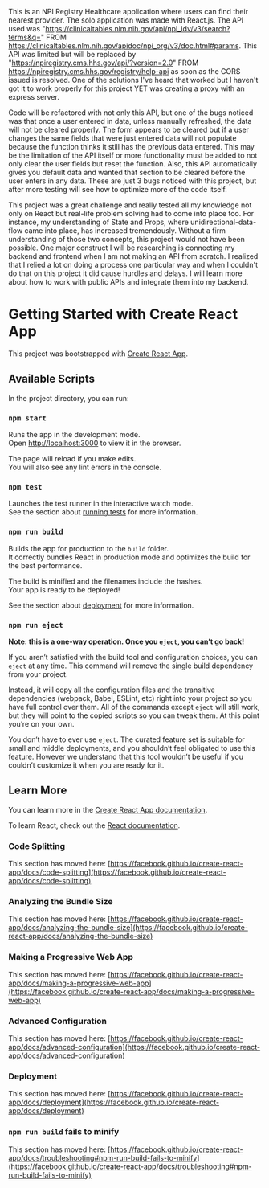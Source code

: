 This is an NPI Registry Healthcare application where users can find their nearest provider. The solo application was made with React.js. The API used was "https://clinicaltables.nlm.nih.gov/api/npi_idv/v3/search?terms&q=" FROM https://clinicaltables.nlm.nih.gov/apidoc/npi_org/v3/doc.html#params. This API was limited but will be replaced by "https://npiregistry.cms.hhs.gov/api/?version=2.0" FROM https://npiregistry.cms.hhs.gov/registry/help-api as soon as the CORS issued is resolved. One of the solutions I've heard that worked but I haven't got it to work properly for this project YET was creating a proxy with an express server. 

Code will be refactored with not only this API, but one of the bugs noticed was that once a user entered in data, unless manually refreshed, the data will not be cleared properly. The form appears to be cleared but if a user changes the same fields that were just entered data will not populate because the function thinks it still has the previous data entered. This may be the limitation of the API itself or more functionality must be added to not only clear the user fields but reset the function.  Also, this API automatically gives you default data and wanted that section to be cleared before the user enters in any data. These are just 3 bugs noticed with this project, but after more testing will see how to optimize more of the code itself. 

This project was a great challenge and really tested all my knowledge not only on React but real-life problem solving had to come into place too. For instance, my understanding of State and Props, where unidirectional-data-flow came into place, has increased tremendously. Without a firm understanding of those two concepts, this project would not have been possible. One major construct I will be researching is connecting my backend and frontend when I am not making an API from scratch. I realized that I relied a lot on doing a process one particular way and when I couldn't do that on this project it did cause hurdles and delays. I will learn more about how to work with public APIs and integrate them into my backend. 



# Getting Started with Create React App

This project was bootstrapped with [Create React App](https://github.com/facebook/create-react-app).

## Available Scripts

In the project directory, you can run:

### `npm start`

Runs the app in the development mode.\
Open [http://localhost:3000](http://localhost:3000) to view it in the browser.

The page will reload if you make edits.\
You will also see any lint errors in the console.

### `npm test`

Launches the test runner in the interactive watch mode.\
See the section about [running tests](https://facebook.github.io/create-react-app/docs/running-tests) for more information.

### `npm run build`

Builds the app for production to the `build` folder.\
It correctly bundles React in production mode and optimizes the build for the best performance.

The build is minified and the filenames include the hashes.\
Your app is ready to be deployed!

See the section about [deployment](https://facebook.github.io/create-react-app/docs/deployment) for more information.

### `npm run eject`

**Note: this is a one-way operation. Once you `eject`, you can’t go back!**

If you aren’t satisfied with the build tool and configuration choices, you can `eject` at any time. This command will remove the single build dependency from your project.

Instead, it will copy all the configuration files and the transitive dependencies (webpack, Babel, ESLint, etc) right into your project so you have full control over them. All of the commands except `eject` will still work, but they will point to the copied scripts so you can tweak them. At this point you’re on your own.

You don’t have to ever use `eject`. The curated feature set is suitable for small and middle deployments, and you shouldn’t feel obligated to use this feature. However we understand that this tool wouldn’t be useful if you couldn’t customize it when you are ready for it.

## Learn More

You can learn more in the [Create React App documentation](https://facebook.github.io/create-react-app/docs/getting-started).

To learn React, check out the [React documentation](https://reactjs.org/).

### Code Splitting

This section has moved here: [https://facebook.github.io/create-react-app/docs/code-splitting](https://facebook.github.io/create-react-app/docs/code-splitting)

### Analyzing the Bundle Size

This section has moved here: [https://facebook.github.io/create-react-app/docs/analyzing-the-bundle-size](https://facebook.github.io/create-react-app/docs/analyzing-the-bundle-size)

### Making a Progressive Web App

This section has moved here: [https://facebook.github.io/create-react-app/docs/making-a-progressive-web-app](https://facebook.github.io/create-react-app/docs/making-a-progressive-web-app)

### Advanced Configuration

This section has moved here: [https://facebook.github.io/create-react-app/docs/advanced-configuration](https://facebook.github.io/create-react-app/docs/advanced-configuration)

### Deployment

This section has moved here: [https://facebook.github.io/create-react-app/docs/deployment](https://facebook.github.io/create-react-app/docs/deployment)

### `npm run build` fails to minify

This section has moved here: [https://facebook.github.io/create-react-app/docs/troubleshooting#npm-run-build-fails-to-minify](https://facebook.github.io/create-react-app/docs/troubleshooting#npm-run-build-fails-to-minify)
